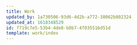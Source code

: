 ```yaml
---
title: Work
updated_by: 1a730506-93d6-4d2b-a772-38062b802324
updated_at: 1618348529
id: f719c7e5-53b4-4de8-b0b7-4f035516d51d
template: work/index
---
```

